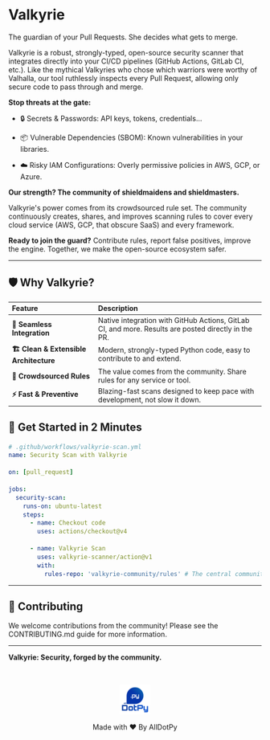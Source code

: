 # Valkyrie
The guardian of your Pull Requests. She decides what gets to merge.

Valkyrie is a robust, strongly-typed, open-source security scanner that integrates directly into your CI/CD pipelines (GitHub Actions, GitLab CI, etc.). Like the mythical Valkyries who chose which warriors were worthy of Valhalla, our tool ruthlessly inspects every Pull Request, allowing only secure code to pass through and merge.

**Stop threats at the gate:**

- 🔒 Secrets & Passwords: API keys, tokens, credentials...

- 📦 Vulnerable Dependencies (SBOM): Known vulnerabilities in your libraries.

- ☁️ Risky IAM Configurations: Overly permissive policies in AWS, GCP, or Azure.

**Our strength? The community of shieldmaidens and shieldmasters.**

Valkyrie's power comes from its crowdsourced rule set. The community continuously creates, shares, and improves scanning rules to cover every cloud service (AWS, GCP, that obscure SaaS) and every framework.

**Ready to join the guard?** Contribute rules, report false positives, improve the engine. Together, we make the open-source ecosystem safer.

---

## 🛡️ **Why Valkyrie?**

| Feature | Description |
| :--- | :--- |
| **🔌 Seamless Integration** | Native integration with GitHub Actions, GitLab CI, and more. Results are posted directly in the PR. |
| **🏗️ Clean & Extensible Architecture** | Modern, strongly-typed Python code, easy to contribute to and extend. |
| **🧩 Crowdsourced Rules** | The value comes from the community. Share rules for any service or tool. |
| **⚡ Fast & Preventive** | Blazing-fast scans designed to keep pace with development, not slow it down. |

## 🚀 **Get Started in 2 Minutes**

```yaml
# .github/workflows/valkyrie-scan.yml
name: Security Scan with Valkyrie

on: [pull_request]

jobs:
  security-scan:
    runs-on: ubuntu-latest
    steps:
      - name: Checkout code
        uses: actions/checkout@v4

      - name: Valkyrie Scan
        uses: valkyrie-scanner/action@v1
        with:
          rules-repo: 'valkyrie-community/rules' # The central community rules repo
```

<!-- ## 📚 **Join the Legend**

We are looking for contributors of all kinds:
- **Python Developers** to work on the core engine.
- **Cloud Experts** (AWS, GCP, Azure, etc.) to write powerful rules.
- **DevOps Engineers** to enhance CI/CD integrations.
- **Technical Writers** to help make Valkyrie accessible to everyone.

Check out our `CONTRIBUTING.md` guide to see how you can help.

**Join the guard and become an open-source security legend.**

--- -->

---

## 🤝 Contributing

We welcome contributions from the community! Please see the CONTRIBUTING.md guide for more information.

---

**Valkyrie: Security, forged by the community.**

<br>
<p align = 'center'>
    <img src='alldotpy.png?raw=true' height = '60'></img>
</p>
<p align = 'center'>Made with ❤️ By AllDotPy</p>
